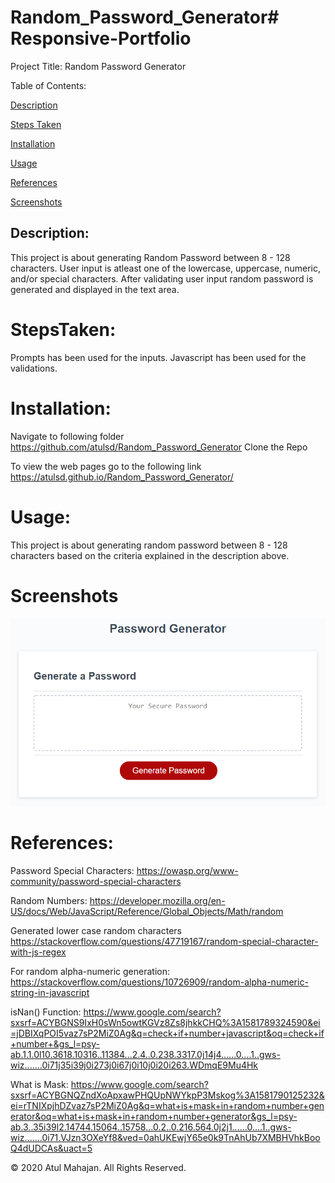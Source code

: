 # Random_Password_Generator# Responsive-Portfolio

Project Title: Random Password Generator

Table of Contents:

[Description](#Description:)

[Steps Taken](#StepsTaken:)

[Installation](#Installation:)

[Usage](#Usage:)

[References](#References:)

[Screenshots](#Screenshots:)

## Description:

This project is about generating Random Password between 8 - 128 characters. User input is atleast one of the lowercase, uppercase, numeric, and/or special characters. After validating user input random password is generated and displayed in the text area.

# StepsTaken:

Prompts has been used for the inputs. Javascript has been used for the validations.

# Installation:

Navigate to following folder
https://github.com/atulsd/Random_Password_Generator
Clone the Repo

To view the web pages go to the following link
https://atulsd.github.io/Random_Password_Generator/

# Usage:

This project is about generating random password between 8 - 128 characters based on the criteria explained in the description above.

# Screenshots

![Screenshot](./Assests/images/demo.png)

# References:

Password Special Characters: https://owasp.org/www-community/password-special-characters

Random Numbers: https://developer.mozilla.org/en-US/docs/Web/JavaScript/Reference/Global_Objects/Math/random

Generated lower case random characters
https://stackoverflow.com/questions/47719167/random-special-character-with-js-regex

For random alpha-numeric generation:
https://stackoverflow.com/questions/10726909/random-alpha-numeric-string-in-javascript

isNan() Function:
https://www.google.com/search?sxsrf=ACYBGNS9IxH0sWn5owtKGVz8Zs8jhkkCHQ%3A1581789324590&ei=jDBIXqPOI5vaz7sP2MiZ0Ag&q=check+if+number+javascript&oq=check+if+number+&gs_l=psy-ab.1.1.0l10.3618.10316..11384...2.4..0.238.3317.0j14j4......0....1..gws-wiz.......0i71j35i39j0i273j0i67j0i10j0i20i263.WDmqE9Mu4Hk

What is Mask:
https://www.google.com/search?sxsrf=ACYBGNQZndXoApxawPHQUpNWYkpP3Mskog%3A1581790125232&ei=rTNIXpjhDZvaz7sP2MiZ0Ag&q=what+is+mask+in+random+number+generator&oq=what+is+mask+in+random+number+generator&gs_l=psy-ab.3..35i39l2.14744.15064..15758...0.2..0.216.564.0j2j1......0....1..gws-wiz.......0i71.VJzn3OXeYf8&ved=0ahUKEwjY65e0k9TnAhUb7XMBHVhkBooQ4dUDCAs&uact=5

© 2020 Atul Mahajan. All Rights Reserved.
